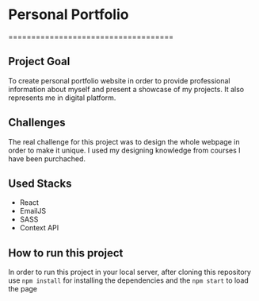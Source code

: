 # Personal Portfolio

====================================

## Project Goal

To create personal portfolio website in order to provide professional information about myself and present a showcase of my projects. It also represents me in digital platform.

## Challenges

The real challenge for this project was to design the whole webpage in order to make it unique. I used my designing knowledge from courses I have been purchached.

## Used Stacks

- React
- EmailJS
- SASS
- Context API

## How to run this project

In order to run this project in your local server, after cloning this repository use
`npm install` for installing the dependencies and the `npm start` to load the page
